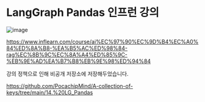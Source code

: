 # LangGraph Pandas 인프런 강의
![image](https://github.com/user-attachments/assets/02757da6-6cb7-4d12-9a43-3604a335fb31)

https://www.inflearn.com/course/ai%EC%97%90%EC%9D%B4%EC%A0%84%ED%8A%B8-%EA%B5%AC%ED%98%84-rag%EC%8B%9C%EC%8A%A4%ED%85%9C-%EB%9E%AD%EA%B7%B8%EB%9E%98%ED%94%84

강의 정책으로 인해 비공개 저장소에 저장해두었습니다.

https://github.com/PocachipMind/A-collection-of-keys/tree/main/14.%20LG_Pandas
